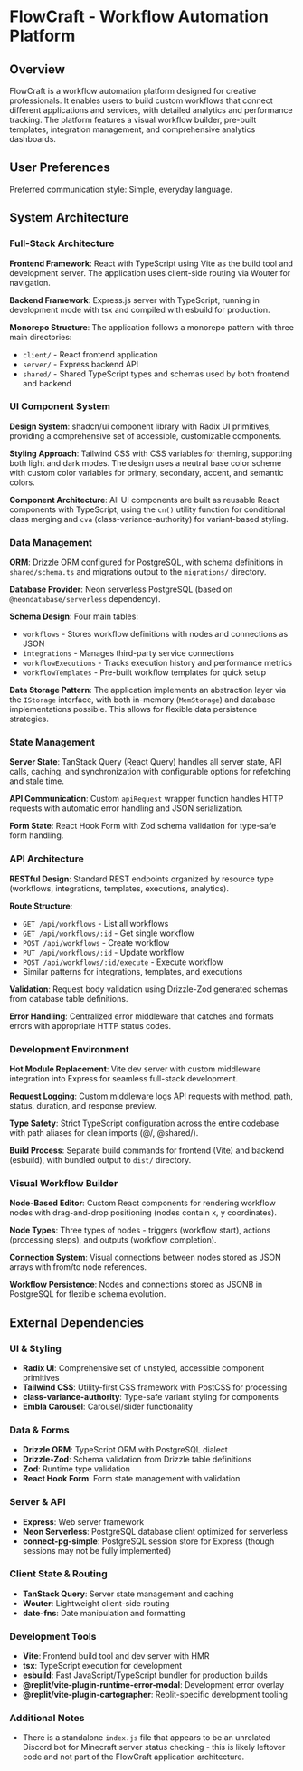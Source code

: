 # FlowCraft - Workflow Automation Platform

## Overview

FlowCraft is a workflow automation platform designed for creative professionals. It enables users to build custom workflows that connect different applications and services, with detailed analytics and performance tracking. The platform features a visual workflow builder, pre-built templates, integration management, and comprehensive analytics dashboards.

## User Preferences

Preferred communication style: Simple, everyday language.

## System Architecture

### Full-Stack Architecture

**Frontend Framework**: React with TypeScript using Vite as the build tool and development server. The application uses client-side routing via Wouter for navigation.

**Backend Framework**: Express.js server with TypeScript, running in development mode with tsx and compiled with esbuild for production.

**Monorepo Structure**: The application follows a monorepo pattern with three main directories:
- `client/` - React frontend application
- `server/` - Express backend API
- `shared/` - Shared TypeScript types and schemas used by both frontend and backend

### UI Component System

**Design System**: shadcn/ui component library with Radix UI primitives, providing a comprehensive set of accessible, customizable components.

**Styling Approach**: Tailwind CSS with CSS variables for theming, supporting both light and dark modes. The design uses a neutral base color scheme with custom color variables for primary, secondary, accent, and semantic colors.

**Component Architecture**: All UI components are built as reusable React components with TypeScript, using the `cn()` utility function for conditional class merging and `cva` (class-variance-authority) for variant-based styling.

### Data Management

**ORM**: Drizzle ORM configured for PostgreSQL, with schema definitions in `shared/schema.ts` and migrations output to the `migrations/` directory.

**Database Provider**: Neon serverless PostgreSQL (based on `@neondatabase/serverless` dependency).

**Schema Design**: Four main tables:
- `workflows` - Stores workflow definitions with nodes and connections as JSON
- `integrations` - Manages third-party service connections
- `workflowExecutions` - Tracks execution history and performance metrics
- `workflowTemplates` - Pre-built workflow templates for quick setup

**Data Storage Pattern**: The application implements an abstraction layer via the `IStorage` interface, with both in-memory (`MemStorage`) and database implementations possible. This allows for flexible data persistence strategies.

### State Management

**Server State**: TanStack Query (React Query) handles all server state, API calls, caching, and synchronization with configurable options for refetching and stale time.

**API Communication**: Custom `apiRequest` wrapper function handles HTTP requests with automatic error handling and JSON serialization.

**Form State**: React Hook Form with Zod schema validation for type-safe form handling.

### API Architecture

**RESTful Design**: Standard REST endpoints organized by resource type (workflows, integrations, templates, executions, analytics).

**Route Structure**:
- `GET /api/workflows` - List all workflows
- `GET /api/workflows/:id` - Get single workflow
- `POST /api/workflows` - Create workflow
- `PUT /api/workflows/:id` - Update workflow
- `POST /api/workflows/:id/execute` - Execute workflow
- Similar patterns for integrations, templates, and executions

**Validation**: Request body validation using Drizzle-Zod generated schemas from database table definitions.

**Error Handling**: Centralized error middleware that catches and formats errors with appropriate HTTP status codes.

### Development Environment

**Hot Module Replacement**: Vite dev server with custom middleware integration into Express for seamless full-stack development.

**Request Logging**: Custom middleware logs API requests with method, path, status, duration, and response preview.

**Type Safety**: Strict TypeScript configuration across the entire codebase with path aliases for clean imports (@/, @shared/).

**Build Process**: Separate build commands for frontend (Vite) and backend (esbuild), with bundled output to `dist/` directory.

### Visual Workflow Builder

**Node-Based Editor**: Custom React components for rendering workflow nodes with drag-and-drop positioning (nodes contain x, y coordinates).

**Node Types**: Three types of nodes - triggers (workflow start), actions (processing steps), and outputs (workflow completion).

**Connection System**: Visual connections between nodes stored as JSON arrays with from/to node references.

**Workflow Persistence**: Nodes and connections stored as JSONB in PostgreSQL for flexible schema evolution.

## External Dependencies

### UI & Styling
- **Radix UI**: Comprehensive set of unstyled, accessible component primitives
- **Tailwind CSS**: Utility-first CSS framework with PostCSS for processing
- **class-variance-authority**: Type-safe variant styling for components
- **Embla Carousel**: Carousel/slider functionality

### Data & Forms
- **Drizzle ORM**: TypeScript ORM with PostgreSQL dialect
- **Drizzle-Zod**: Schema validation from Drizzle table definitions
- **Zod**: Runtime type validation
- **React Hook Form**: Form state management with validation

### Server & API
- **Express**: Web server framework
- **Neon Serverless**: PostgreSQL database client optimized for serverless
- **connect-pg-simple**: PostgreSQL session store for Express (though sessions may not be fully implemented)

### Client State & Routing
- **TanStack Query**: Server state management and caching
- **Wouter**: Lightweight client-side routing
- **date-fns**: Date manipulation and formatting

### Development Tools
- **Vite**: Frontend build tool and dev server with HMR
- **tsx**: TypeScript execution for development
- **esbuild**: Fast JavaScript/TypeScript bundler for production builds
- **@replit/vite-plugin-runtime-error-modal**: Development error overlay
- **@replit/vite-plugin-cartographer**: Replit-specific development tooling

### Additional Notes
- There is a standalone `index.js` file that appears to be an unrelated Discord bot for Minecraft server status checking - this is likely leftover code and not part of the FlowCraft application architecture.